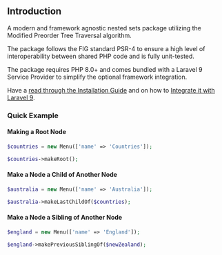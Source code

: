 ## Introduction

A modern and framework agnostic nested sets package utilizing the Modified Preorder Tree Traversal algorithm.

The package follows the FIG standard PSR-4 to ensure a high level of interoperability between shared PHP code and is fully unit-tested.

The package requires PHP 8.0+ and comes bundled with a Laravel 9 Service Provider to simplify the optional framework integration.

Have a [read through the Installation Guide](#installation) and on how to [Integrate it with Laravel 9](#laravel-9).

### Quick Example

#### Making a Root Node

```php
$countries = new Menu(['name' => 'Countries']);

$countries->makeRoot();
```

#### Make a Node a Child of Another Node

```php
$australia = new Menu(['name' => 'Australia']);

$australia->makeLastChildOf($countries);
```

#### Make a Node a Sibling of Another Node

```php
$england = new Menu(['name' => 'England']);

$england->makePreviousSiblingOf($newZealand);
```
